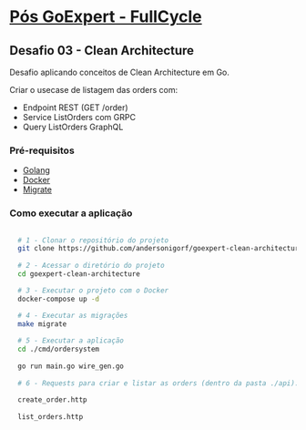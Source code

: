 # [Pós GoExpert - FullCycle](https://fullcycle.com.br)

## Desafio 03 - Clean Architecture

Desafio aplicando conceitos de Clean Architecture em Go.

Criar o usecase de listagem das orders com:
- Endpoint REST (GET /order)
- Service ListOrders com GRPC
- Query ListOrders GraphQL

### Pré-requisitos
- [Golang](https://golang.org/)
- [Docker](https://www.docker.com/)
- [Migrate](https://github.com/golang-migrate/migrate/tree/master/cmd/migrate)

### Como executar a aplicação

```bash

  # 1 - Clonar o repositório do projeto
  git clone https://github.com/andersonigorf/goexpert-clean-architecture.git
  
  # 2 - Acessar o diretório do projeto
  cd goexpert-clean-architecture

  # 3 - Executar o projeto com o Docker
  docker-compose up -d

  # 4 - Executar as migrações
  make migrate
  
  # 5 - Executar a aplicação
  cd ./cmd/ordersystem
  
  go run main.go wire_gen.go
  
  # 6 - Requests para criar e listar as orders (dentro da pasta ./api).
  
  create_order.http
  
  list_orders.http


```